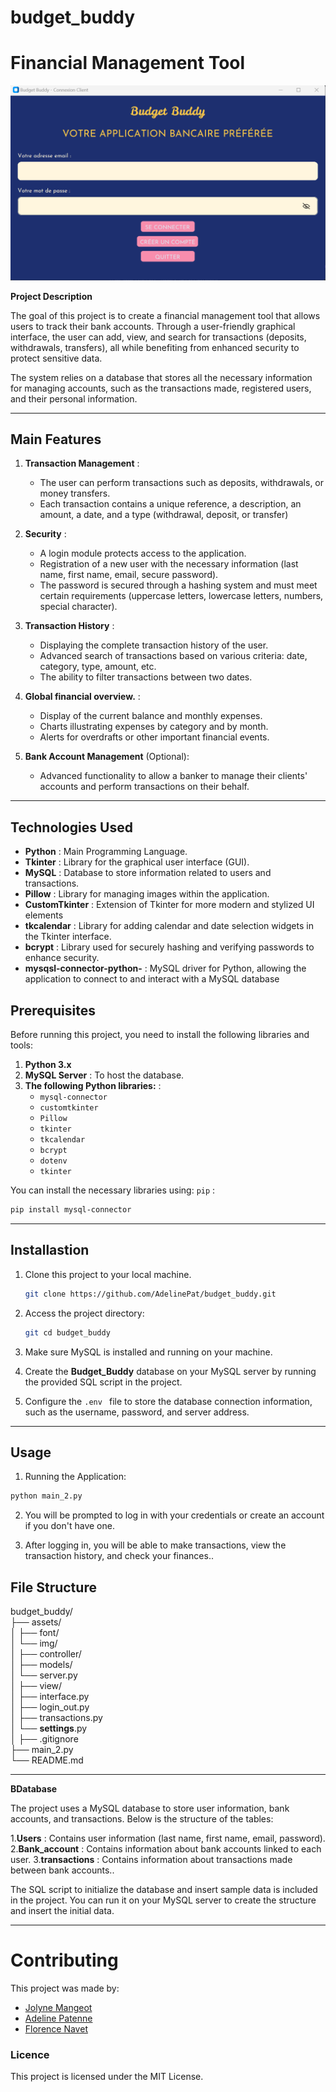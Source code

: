 # budget_buddy

# Financial Management Tool

![preview main](budget_buddy.png)
  
**Project Description**
  
The goal of this project is to create a financial management tool that allows users to track their bank accounts. Through a user-friendly graphical interface, the user can add, view, and search for transactions (deposits, withdrawals, transfers), all while benefiting from enhanced security to protect sensitive data.

The system relies on a database that stores all the necessary information for managing accounts, such as the transactions made, registered users, and their personal information.
  
---
  
## Main Features
  
1. **Transaction Management** : 
   - The user can perform transactions such as deposits, withdrawals, or money transfers.
   - Each transaction contains a unique reference, a description, an amount, a date, and a type (withdrawal, deposit, or transfer)

2. **Security** :
   - A login module protects access to the application.
   - Registration of a new user with the necessary information (last name, first name, email, secure password).
   - The password is secured through a hashing system and must meet certain requirements (uppercase letters, lowercase letters, numbers,  
     special character).
  
3. **Transaction History** :
   - Displaying the complete transaction history of the user.
   - Advanced search of transactions based on various criteria: date, category, type, amount, etc.
   - The ability to filter transactions between two dates.
  
4. **Global financial overview.** :
   - Display of the current balance and monthly expenses.
   - Charts illustrating expenses by category and by month.
   - Alerts for overdrafts or other important financial events.
  
5. **Bank Account Management** (Optional):
   - Advanced functionality to allow a banker to manage their clients' accounts and perform transactions on their behalf.
  
--- 
  
## Technologies Used
  
- **Python** : Main Programming Language.
- **Tkinter** : Library for the graphical user interface (GUI).
- **MySQL** : Database to store information related to users and transactions.
- **Pillow** : Library for managing images within the application.
- **CustomTkinter** : Extension of Tkinter for more modern and stylized UI elements
- **tkcalendar** : Library for adding calendar and date selection widgets in the Tkinter interface.
- **bcrypt** : Library used for securely hashing and verifying passwords to enhance security.
- **mysqsl-connector-python-** : MySQL driver for Python, allowing the application to connect to and interact with a MySQL database

  
## Prerequisites
  
Before running this project, you need to install the following libraries and tools:
  
1. **Python 3.x**
2. **MySQL Server** : To host the database.
3. **The following Python libraries:** :
   - `mysql-connector`
   - `customtkinter`
   - `Pillow`
   - `tkinter`
   - `tkcalendar`
   - `bcrypt`
   - `dotenv`
   - `tkinter`
  
You can install the necessary libraries using: `pip` :
  
```bash
pip install mysql-connector 
```
  
---
  
## Installastion

 1. Clone this project to your local machine.
    ```bash
    git clone https://github.com/AdelinePat/budget_buddy.git
    ````
 2. Access the project directory:
  
    ```bash
    git cd budget_buddy
    ```
 3. Make sure MySQL is installed and running on your machine.
   
 4. Create the **Budget_Buddy** database on your MySQL server by running the provided SQL script in the project.

 5. Configure the ```.env ``` file to store the database connection information, such as the username, password, and server address.
  
---
  
## Usage

 1. Running the Application:
   
   ```bash
   python main_2.py
   ```
  
 2. You will be prompted to log in with your credentials or create an account if you don't have one.
  
 3. After logging in, you will be able to make transactions, view the transaction history, and check your finances..
  
## File Structure
  
budget_buddy/  
├── assets/                
│   ├── font/            
│   └── img/             
│
├── controller/          
│
├── models/               
│   └── server.py         
│
├── view/               
│   ├── interface.py     
│   ├── login_out.py      
│   ├── transactions.py    
│   └── __settings__.py   
│
├── .gitignore            
├── main_2.py             
└── README.md             

   
--- 
  
**BDatabase**
  
The project uses a MySQL database to store user information, bank accounts, and transactions. Below is the structure of the tables:
  
1.**Users** : Contains user information (last name, first name, email, password).
2.**Bank_account** : Contains information about bank accounts linked to each user.
3.**transactions** : Contains information about transactions made between bank accounts..
  
  The SQL script to initialize the database and insert sample data is included in the project. You can run it on your MySQL server to create the structure and insert the initial data.
  
---

# Contributing

This project was made by:
  
- [Jolyne Mangeot](https://github.com/jolyne-mangeot)
- [Adeline Patenne](https://github.com/AdelinePat/)
- [Florence Navet](https://github.com/florence-navet)

### Licence
  
This project is licensed under the MIT License.













































